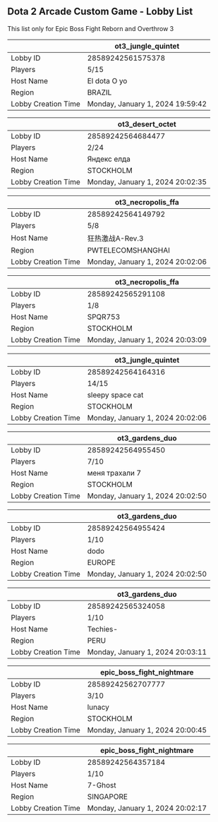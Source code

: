 ## Dota 2 Arcade Custom Game - Lobby List

This list only for Epic Boss Fight Reborn and Overthrow 3

|  | ot3_jungle_quintet |
| ------ | ------ |
| Lobby ID | 28589242561575378 |
| Players | 5/15 |
| Host Name | El dota O yo |
| Region | BRAZIL |
| Lobby Creation Time | Monday, January 1, 2024 19:59:42 |


|  | ot3_desert_octet |
| ------ | ------ |
| Lobby ID | 28589242564684477 |
| Players | 2/24 |
| Host Name | Яндекс елда |
| Region | STOCKHOLM |
| Lobby Creation Time | Monday, January 1, 2024 20:02:35 |


|  | ot3_necropolis_ffa |
| ------ | ------ |
| Lobby ID | 28589242564149792 |
| Players | 5/8 |
| Host Name | 狂热激战A-Rev.3 |
| Region | PWTELECOMSHANGHAI |
| Lobby Creation Time | Monday, January 1, 2024 20:02:06 |


|  | ot3_necropolis_ffa |
| ------ | ------ |
| Lobby ID | 28589242565291108 |
| Players | 1/8 |
| Host Name | SPQR753 |
| Region | STOCKHOLM |
| Lobby Creation Time | Monday, January 1, 2024 20:03:09 |


|  | ot3_jungle_quintet |
| ------ | ------ |
| Lobby ID | 28589242564164316 |
| Players | 14/15 |
| Host Name | sleepy space cat |
| Region | STOCKHOLM |
| Lobby Creation Time | Monday, January 1, 2024 20:02:06 |


|  | ot3_gardens_duo |
| ------ | ------ |
| Lobby ID | 28589242564955450 |
| Players | 7/10 |
| Host Name | меня трахали 7 |
| Region | STOCKHOLM |
| Lobby Creation Time | Monday, January 1, 2024 20:02:50 |


|  | ot3_gardens_duo |
| ------ | ------ |
| Lobby ID | 28589242564955424 |
| Players | 1/10 |
| Host Name | dodo |
| Region | EUROPE |
| Lobby Creation Time | Monday, January 1, 2024 20:02:50 |


|  | ot3_gardens_duo |
| ------ | ------ |
| Lobby ID | 28589242565324058 |
| Players | 1/10 |
| Host Name | Techies- |
| Region | PERU |
| Lobby Creation Time | Monday, January 1, 2024 20:03:11 |


|  | epic_boss_fight_nightmare |
| ------ | ------ |
| Lobby ID | 28589242562707777 |
| Players | 3/10 |
| Host Name | lunacy |
| Region | STOCKHOLM |
| Lobby Creation Time | Monday, January 1, 2024 20:00:45 |


|  | epic_boss_fight_nightmare |
| ------ | ------ |
| Lobby ID | 28589242564357184 |
| Players | 1/10 |
| Host Name | 7-Ghost |
| Region | SINGAPORE |
| Lobby Creation Time | Monday, January 1, 2024 20:02:17 |


